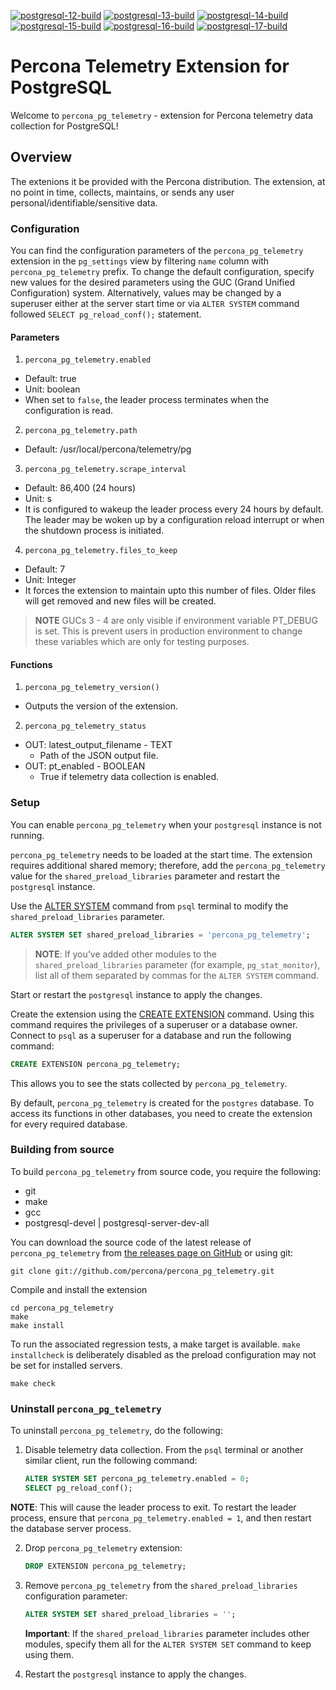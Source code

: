 [![postgresql-12-build](https://github.com/percona/percona_pg_telemetry/actions/workflows/postgresql-12-build.yml/badge.svg)](https://github.com/Percona-Lab/percona_pg_telemetry/actions/workflows/postgresql-12-build.yml)
[![postgresql-13-build](https://github.com/percona/percona_pg_telemetry/actions/workflows/postgresql-13-build.yml/badge.svg)](https://github.com/Percona-Lab/percona_pg_telemetry/actions/workflows/postgresql-13-build.yml)
[![postgresql-14-build](https://github.com/percona/percona_pg_telemetry/actions/workflows/postgresql-14-build.yml/badge.svg)](https://github.com/Percona-Lab/percona_pg_telemetry/actions/workflows/postgresql-14-build.yml)
[![postgresql-15-build](https://github.com/percona/percona_pg_telemetry/actions/workflows/postgresql-15-build.yml/badge.svg)](https://github.com/Percona-Lab/percona_pg_telemetry/actions/workflows/postgresql-15-build.yml)
[![postgresql-16-build](https://github.com/percona/percona_pg_telemetry/actions/workflows/postgresql-16-build.yml/badge.svg)](https://github.com/Percona-Lab/percona_pg_telemetry/actions/workflows/postgresql-16-build.yml)
[![postgresql-17-build](https://github.com/percona/percona_pg_telemetry/actions/workflows/postgresql-17-build.yml/badge.svg)](https://github.com/Percona-Lab/percona_pg_telemetry/actions/workflows/postgresql-17-build.yml)

# Percona Telemetry Extension for PostgreSQL

Welcome to `percona_pg_telemetry` - extension for Percona telemetry data collection for PostgreSQL!

## Overview

The extenions it be provided with the Percona distribution. The extension, at no point in time, collects, maintains, or sends any user personal/identifiable/sensitive data.

### Configuration

You can find the configuration parameters of the `percona_pg_telemetry` extension in the `pg_settings` view by filtering `name` column with `percona_pg_telemetry` prefix. To change the default configuration, specify new values for the desired parameters using the GUC (Grand Unified Configuration) system. Alternatively, values may be changed by a superuser either at the server start time or via `ALTER SYSTEM` command followed `SELECT pg_reload_conf();` statement.

#### Parameters

1. `percona_pg_telemetry.enabled`

  * Default: true
  * Unit: boolean
  * When set to `false`, the leader process terminates when the configuration is read.

2. `percona_pg_telemetry.path`

  * Default: /usr/local/percona/telemetry/pg

3. `percona_pg_telemetry.scrape_interval`

  * Default: 86,400 (24 hours)
  * Unit: s
  * It is configured to wakeup the leader process every 24 hours by default. The leader
    may be woken up by a configuration reload interrupt or when the shutdown process is
    initiated.

4. `percona_pg_telemetry.files_to_keep`

  * Default: 7
  * Unit: Integer
  * It forces the extension to maintain upto this number of files. Older files will get
    removed and new files will be created.

> **NOTE** GUCs 3 - 4 are only visible if environment variable PT_DEBUG is set. This is prevent users in production environment to change these variables which are only for testing purposes.

#### Functions

1. `percona_pg_telemetry_version()`

  * Outputs the version of the extension.

2. `percona_pg_telemetry_status`

  * OUT: latest_output_filename   - TEXT
    - Path of the JSON output file.
  * OUT: pt_enabled               - BOOLEAN
    - True if telemetry data collection is enabled.

### Setup

You can enable `percona_pg_telemetry` when your `postgresql` instance is not running.

`percona_pg_telemetry` needs to be loaded at the start time. The extension requires additional shared memory; therefore,  add the `percona_pg_telemetry` value for the `shared_preload_libraries` parameter and restart the `postgresql` instance.

Use the [ALTER SYSTEM](https://www.postgresql.org/docs/current/sql-altersystem.html) command from `psql` terminal to modify the `shared_preload_libraries` parameter.

```sql
ALTER SYSTEM SET shared_preload_libraries = 'percona_pg_telemetry';
```

> **NOTE**: If you’ve added other modules to the `shared_preload_libraries` parameter (for example, `pg_stat_monitor`), list all of them separated by commas for the `ALTER SYSTEM` command.

Start or restart the `postgresql` instance to apply the changes.

Create the extension using the [CREATE EXTENSION](https://www.postgresql.org/docs/current/sql-createextension.html) command. Using this command requires the privileges of a superuser or a database owner. Connect to `psql` as a superuser for a database and run the following command:


```sql
CREATE EXTENSION percona_pg_telemetry;
```


This allows you to see the stats collected by `percona_pg_telemetry`.

By default, `percona_pg_telemetry` is created for the `postgres` database. To access its functions in other databases, you need to create the extension for every required database.

### Building from source

To build `percona_pg_telemetry` from source code, you require the following:

* git
* make
* gcc
* postgresql-devel | postgresql-server-dev-all


You can download the source code of the latest release of `percona_pg_telemetry` from [the releases page on GitHub](https://github.com/percona/percona_pg_telemetry/releases) or using git:

```
git clone git://github.com/percona/percona_pg_telemetry.git
```

Compile and install the extension

```
cd percona_pg_telemetry
make
make install
```

To run the associated regression tests, a make target is available. ```make installcheck``` is deliberately disabled as the preload configuration may not be set for installed servers.

```
make check
```

### Uninstall `percona_pg_telemetry`

To uninstall `percona_pg_telemetry`, do the following:

1. Disable telemetry data collection. From the `psql` terminal or another similar client, run the following command:

    ```sql
    ALTER SYSTEM SET percona_pg_telemetry.enabled = 0;
    SELECT pg_reload_conf();
    ```
**NOTE**: This will cause the leader process to exit. To restart the leader process, ensure that `percona_pg_telemetry.enabled = 1`, and then restart the database server process.

2. Drop `percona_pg_telemetry` extension:

    ```sql
    DROP EXTENSION percona_pg_telemetry;
    ```

3. Remove `percona_pg_telemetry` from the `shared_preload_libraries` configuration parameter:

    ```sql
    ALTER SYSTEM SET shared_preload_libraries = '';
    ```

    **Important**: If the `shared_preload_libraries` parameter includes other modules, specify them all for the `ALTER SYSTEM SET` command to keep using them.

4. Restart the `postgresql` instance to apply the changes.
